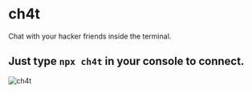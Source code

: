 # ch4t

Chat with your hacker friends inside the terminal.

## Just type `npx ch4t` in your console to connect.

![ch4t](https://raw.githubusercontent.com/simoncorompt/m3553n93r2/fd59a7a0cd118a0c080fdf028b2907ba11cd7256/ch4t-opti.gif)
